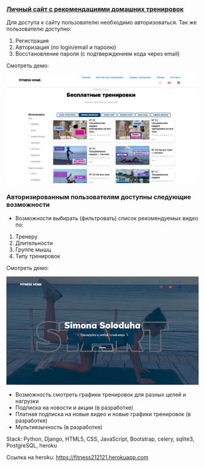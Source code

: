 ### [Личный сайт с рекомендациями домашних тренировок](https://fitness212121.herokuapp.com ) 


Для доступа к сайту пользователю необходимо авторизоваться. Так же пользователю доступно:

1. Регистрация 
2. Авторизация (по login/email и паролю)
3. Восстановление пароля (с подтверждением кода через email)

Смотреть демо:

[![Watch the video](demo/demo2.png)](https://youtu.be/fEsEjpB_fHs)

### Авторизированным пользователям доступны следующие возможности

- Возможности выбирать (фильтровать) список рекомендуемых видео по:

1. Тренеру
2. Длительности
3. Группе мышц
4. Типу тренировок

Смотреть демо:

[![Watch the video](demo/demo1.png)](https://youtu.be/f2L6YgHNWk4)

- Возможность смотреть графики тренировок для разных целей и нагрузки 
- Подписка на новости и акции (в разработке)
- Платная подписка на новые видео и новые графики тренировок (в разработке)
- Мультиязычность (в разработке)


Stack: Python, Django, HTML5, CSS, JavaScript, Bootstrap, celery, sqlite3, PostgreSQL, heroku

Cсылка на heroku: https://fitness212121.herokuapp.com 

